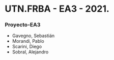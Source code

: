 # UTN.FRBA - EA3 - 2021.
### Proyecto-EA3

- Gavegno, Sebastián
- Morandi, Pablo
- Scarini, Diego
- Sobral, Alejandro
